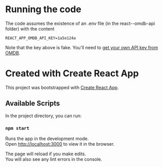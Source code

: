 # Running the code

The code assumes the existence of an .env file (in the react--omdb-api folder)
with the content

    REACT_APP_OMDB_API_KEY=1a5e124a

Note that the key above is fake. You'll need to [get your own API key from OMDB](http://www.omdbapi.com/apikey.aspx).

# Created with Create React App

This project was bootstrapped with [Create React App](https://github.com/facebook/create-react-app).

## Available Scripts

In the project directory, you can run:

### `npm start`

Runs the app in the development mode.\
Open [http://localhost:3000](http://localhost:3000) to view it in the browser.

The page will reload if you make edits.\
You will also see any lint errors in the console.
